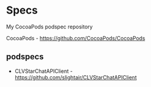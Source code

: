Specs
====
My CocoaPods podspec repository

CocoaPods - https://github.com/CocoaPods/CocoaPods

podspecs
----
* CLVStarChatAPIClient - https://github.com/slightair/CLVStarChatAPIClient